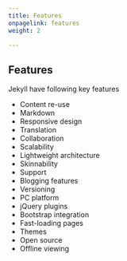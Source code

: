 ```yaml
---
title: Features
onpagelink: features
weight: 2

---
```


Features
--------

Jekyll have following key features

*   Content re-use
*   Markdown
*   Responsive design
*   Translation
*   Collaboration
*   Scalability
*   Lightweight architecture
*   Skinnability
*   Support
*   Blogging features
*   Versioning
*   PC platform
*   jQuery plugins
*   Bootstrap integration
*   Fast-loading pages
*   Themes
*   Open source
*   Offline viewing
